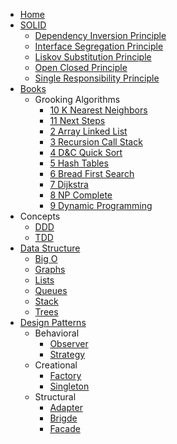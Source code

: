 - [Home](/)
- [SOLID](/SOLID/)
	- [Dependency Inversion Principle](/SOLID/dependency_inversion_principle/)
	- [Interface Segregation Principle](/SOLID/interface_segregation_principle/)
	- [Liskov Substitution Principle](/SOLID/liskov_substitution_principle/)
	- [Open Closed Principle](/SOLID/open_closed_principle/)
	- [Single Responsibility Principle](/SOLID/single_responsibility_principle/)
- [Books](/books/)
	- Grooking Algorithms
		- [10 K Nearest Neighbors](/books/grooking_algorithms/10-K-nearest-neighbors/)
		- [11 Next Steps](/books/grooking_algorithms/11-Next-steps/)
		- [2 Array Linked List](/books/grooking_algorithms/2-Array_Linked-list/)
		- [3 Recursion Call Stack](/books/grooking_algorithms/3-Recursion_Call-stack/)
		- [4 D&C Quick Sort](/books/grooking_algorithms/4-D&C_Quick-sort/)
		- [5 Hash Tables](/books/grooking_algorithms/5-Hash-Tables/)
		- [6 Bread First Search](/books/grooking_algorithms/6-Bread-First-Search/)
		- [7 Dijkstra](/books/grooking_algorithms/7-Dijkstra/)
		- [8 NP Complete](/books/grooking_algorithms/8-NP-Complete/)
		- [9 Dynamic Programming](/books/grooking_algorithms/9-Dynamic-Programming/)
- Concepts
	- [DDD](/concepts/DDD/)
	- [TDD](/concepts/TDD/)
- [Data Structure](/data_structure/)
	- [Big O](/data_structure/big-o/)
	- [Graphs](/data_structure/graphs/)
	- [Lists](/data_structure/lists/)
	- [Queues](/data_structure/queues/)
	- [Stack](/data_structure/stack/)
	- [Trees](/data_structure/trees/)
- [Design Patterns](/design_patterns/)
	- Behavioral
		- [Observer](/design_patterns/behavioral/Observer/)
		- [Strategy](/design_patterns/behavioral/Strategy/)
	- Creational
		- [Factory](/design_patterns/creational/Factory/)
		- [Singleton](/design_patterns/creational/Singleton/)
	- Structural
		- [Adapter](/design_patterns/structural/Adapter/)
		- [Brigde](/design_patterns/structural/Brigde/)
		- [Facade](/design_patterns/structural/Facade/)
